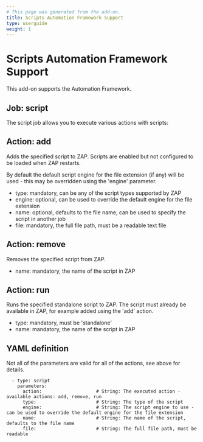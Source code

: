 ```yaml
---
# This page was generated from the add-on.
title: Scripts Automation Framework Support
type: userguide
weight: 1
---
```


# Scripts Automation Framework Support

This add-on supports the Automation Framework.

## Job: script

The script job allows you to execute various actions with scripts:

## Action: add

Adds the specified script to ZAP. Scripts are enabled but not configured to be loaded when ZAP restarts.   

By default the default script engine for the file extension (if any) will be used - this may be overridden using the 'engine' parameter.

* type: mandatory, can be any of the script types supported by ZAP
* engine: optional, can be used to override the default engine for the file extension
* name: optional, defaults to the file name, can be used to specify the script in another job
* file: mandatory, the full file path, must be a readable text file

## Action: remove

Removes the specified script from ZAP.

* name: mandatory, the name of the script in ZAP

## Action: run

Runs the specified standalone script to ZAP. The script must already be available in ZAP, for example added using the 'add' action.

* type: mandatory, must be 'standalone'
* name: mandatory, the name of the script in ZAP

## YAML definition

Not all of the parameters are valid for all of the actions, see above for details.

```
  - type: script
    parameters:
      action:                    # String: The executed action - available actions: add, remove, run
      type:                      # String: The type of the script
      engine:                    # String: The script engine to use - can be used to override the default engine for the file extension
      name:                      # String: The name of the script, defaults to the file name
      file:                      # String: The full file path, must be readable
	
```
